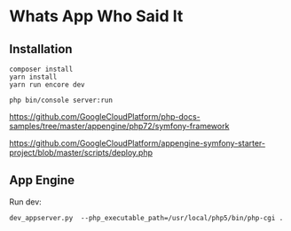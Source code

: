 # Whats App Who Said It

## Installation
```
composer install
yarn install
yarn run encore dev
```

```
php bin/console server:run
```

https://github.com/GoogleCloudPlatform/php-docs-samples/tree/master/appengine/php72/symfony-framework

https://github.com/GoogleCloudPlatform/appengine-symfony-starter-project/blob/master/scripts/deploy.php


## App Engine
Run dev:
```
dev_appserver.py  --php_executable_path=/usr/local/php5/bin/php-cgi .
```